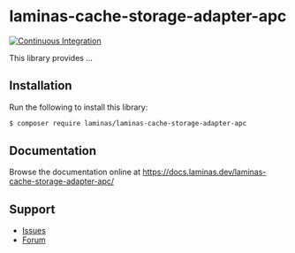# laminas-cache-storage-adapter-apc

[![Continuous Integration](https://github.com/laminas/laminas-cache-storage-adapter-apc/actions/workflows/continuous-integration.yml/badge.svg)](https://github.com/laminas/laminas-cache-storage-adapter-apc/actions/workflows/continuous-integration.yml)

This library provides …

## Installation

Run the following to install this library:

```bash
$ composer require laminas/laminas-cache-storage-adapter-apc
```

## Documentation

Browse the documentation online at https://docs.laminas.dev/laminas-cache-storage-adapter-apc/

## Support

* [Issues](https://github.com/laminas/laminas-cache-storage-adapter-apc/issues/)
* [Forum](https://discourse.laminas.dev/)
